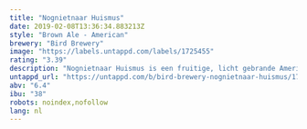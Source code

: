 ```yaml
---
title: "Nognietnaar Huismus"
date: 2019-02-08T13:36:34.883213Z
style: "Brown Ale - American"
brewery: "Bird Brewery"
image: "https://labels.untappd.com/labels/1725455"
rating: "3.39"
description: "Nognietnaar Huismus is een fruitige, licht gebrande American Brown Ale vol karamel-, noten- en koffietonen. Het kastanjekleurige bier heeft een volle body, maar blijft door zijn hopbitters en fruitige tonen heerlijk fris. Een topper waardoor je beslist nog niet naar huis gaat. Award: > Country Winner (American Brown Ale) - World Beer Awards 2017"
untappd_url: "https://untappd.com/b/bird-brewery-nognietnaar-huismus/1725455"
abv: "6.4"
ibu: "38"
robots: noindex,nofollow
lang: nl
---
```

